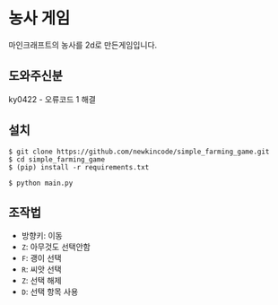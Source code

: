 # 농사 게임

마인크래프트의 농사를 2d로 만든게임입니다.

## 도와주신분

ky0422 - 오류코드 1 해결

## 설치

```console
$ git clone https://github.com/newkincode/simple_farming_game.git
$ cd simple_farming_game
$ (pip) install -r requirements.txt

$ python main.py
```

## 조작법

-   방향키: 이동
-   `Z`: 아무것도 선택안함
-   `F`: 괭이 선택
-   `R`: 씨앗 선택
-   `Z`: 선택 해제
-   `D`: 선택 항목 사용
